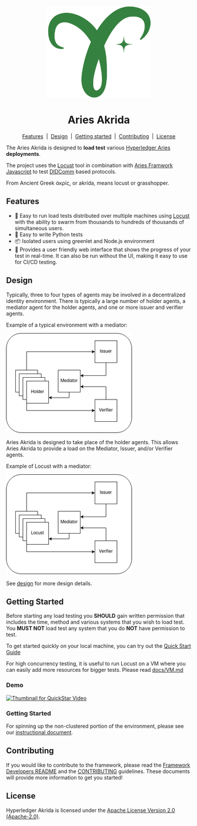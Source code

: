 <p align="center">
  <br />
  <img
    alt="Hyperledger Aries logo"
    src="https://raw.githubusercontent.com/hyperledger/aries-framework-javascript/aa31131825e3331dc93694bc58414d955dcb1129/images/aries-logo.png"
    height="250px"
  />
</p>

<h1 align="center"><b>Aries Akrida</b></h1>

<p align="center">
  <a href="#features">Features</a> &nbsp;|&nbsp;
  <a href="#design">Design</a> &nbsp;|&nbsp;
  <a href="#getting-started">Getting started</a> &nbsp;|&nbsp;
  <a href="#contributing">Contributing</a> &nbsp;|&nbsp;
  <a href="#license">License</a> 
</p>

The Aries Akrida is designed to **load test** various [Hyperledger Aries](https://www.hyperledger.org/projects/aries) **deployments**.

The project uses the [Locust](https://locust.io/) tool in combination with [Aries Framwork Javascript](https://github.com/hyperledger/aries-framework-javascript) to test [DIDComm](https://decentralized-id.com/projects/decentralized-identity-foundation/did-communications/) based protocols. 

From Ancient Greek ἀκρίς, or akrída, means locust or grasshopper.

## Features

- 🦗 Easy to run load tests distributed over multiple machines using [Locust](https://locust.io/) with the ability to swarm from thousands to hundreds of thousands of simultaneous users.
- 🐍 Easy to write Python tests
- 📦️ Isolated users using greenlet and Node.js environment
- 📃 Provides a user friendly web interface that shows the progress of your test in real-time. It can also be run without the UI, making it easy to use for CI/CD testing.

## Design 

Typically, three to four types of agents may be involved in a decentralized identity environment. There is typically a large number of holder agents, a mediator agent for the holder agents, and one or more issuer and verifier agents.

Example of a typical environment with a mediator:

![Typical environment with a mediator](./docs/images/holdermediatorissuer.png)

Aries Akrida is designed to take place of the holder agents. This allows Aries Akrida to provide a load on the Mediator, Issuer, and/or Verifier agents.

Example of Locust with a mediator:

![Locust with a mediator](./docs/images/locustmediatorissuer.png)

See [design](./docs/DESIGN.md) for more design details.

## Getting Started

Before starting any load testing you **SHOULD** gain written permission that includes the time, method and various systems that you wish to load test. You **MUST NOT** load test any system that you do **NOT** have permission to test.

To get started quickly on your local machine, you can try out the [Quick Start Guide](./docs/QUICKSTART.md)

For high concurrency testing, it is useful to run Locust on a VM where you can easily add more resources for bigger tests. Please read [docs/VM.md](./docs/VM.md)

### Demo

<a href="https://www.youtube.com/watch?v=j_zva1CQ15U">
  <img width="1680" alt="Thumbnail for QuickStar Video" src="https://github.com/anwalker293/aries-akrida/assets/87383822/83d9f4e9-d783-4b10-be23-1d71c1d89e81" />
</a>




### Getting Started

For spinning up the non-clustered portion of the environment, please see our [instructional document](./docs/NONCLUSTERED.md).

## Contributing

If you would like to contribute to the framework, please read the [Framework Developers README](/DEVREADME.md) and the [CONTRIBUTING](/CONTRIBUTING.md) guidelines. These documents will provide more information to get you started!

## License

Hyperledger Akrida is licensed under the [Apache License Version 2.0 (Apache-2.0)](/LICENSE).
